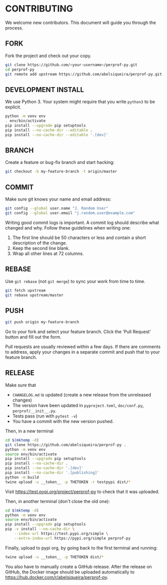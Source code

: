 # CONTRIBUTING

We welcome new contributors. This document will guide you
through the process.

## FORK

Fork the project and check out your copy.

```bash
git clone https://github.com/<your-username>/perprof-py.git
cd perprof-py
git remote add upstream https://github.com/abelsiqueira/perprof-py.git
```

## DEVELOPMENT INSTALL

We use Python 3. Your system might require that you write `python3` to be explicit.

```bash
python -m venv env
. env/bin/activate
pip install --upgrade pip setuptools
pip install --no-cache-dir --editable .
pip install --no-cache-dir --editable '.[dev]'
```

## BRANCH

Create a feature or bug-fix branch and start hacking:

```bash
git checkout -b my-feature-branch -t origin/master
```

## COMMIT

Make sure git knows your name and email address:

```bash
git config --global user.name "J. Random User"
git config --global user.email "j.random.user@example.com"
```

Writing good commit logs is important.  A commit log should describe what
changed and why.  Follow these guidelines when writing one:

1. The first line should be 50 characters or less and contain a short
   description of the change.
2. Keep the second line blank.
3. Wrap all other lines at 72 columns.

## REBASE

Use `git rebase` (not `git merge`) to sync your work from time to time.

```bash
git fetch upstream
git rebase upstream/master
```

## PUSH

```bash
git push origin my-feature-branch
```

Go to your fork and select your feature branch.  Click
the 'Pull Request' button and fill out the form.

Pull requests are usually reviewed within a few days. If there are comments
to address, apply your changes in a separate commit and push that to your
feature branch.

## RELEASE

Make sure that

- `CHANGELOG.md` is updated (create a new release from the unreleased changes)
- The version have been updated in `pyproject.toml`, `doc/conf.py`, `perprof/__init__.py`.
- Tests pass (run with `pytest -v`)
- You have a commit with the new version pushed.

Then, in a new terminal

```bash
cd $(mktemp -d)
git clone https://github.com/abelsiqueira/perprof-py .
python -m venv env
source env/bin/activate
pip install --upgrade pip setuptools
pip install --no-cache-dir .
pip install --no-cache-dir '.[dev]'
pip install --no-cache-dir '.[publishing]'
python -m build
twine upload -u __token__ -p THETOKEN -r testpypi dist/*
```

Visit <https://test.pypi.org/project/perprof-py> to check that it was uploaded.

Then, in another terminal (don't close the old one):

```bash
cd $(mktemp -d)
python -m venv env
source env/bin/activate
pip install --upgrade pip setuptools
pip -v install --no-cache-dir \
    --index-url https://test.pypi.org/simple \
    --extra-index-url https://pypi.org/simple perprof-py
```

Finally, upload to pypi org, by going back to the first terminal and running:

```bash
twine upload -u __token__ -p THETOKEN dist/*
```

You also have to manually create a GitHub release.
After the release on GitHub, the Docker image should be uploaded automatically
to <https://hub.docker.com/r/abelsiqueira/perprof-py>.
